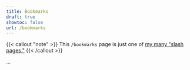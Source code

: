 ```yaml
---
title: Bookmarks
draft: true
showtoc: false
url: /bookmarks
---
```

{{< callout "note" >}}
This `/bookmarks` page is just one of [my many "slash pages."](/slashes)
{{< /callout >}}

...